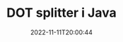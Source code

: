 ---
############################# Static ############################
layout: "auto-gen-merger"
date: 2022-11-11T20:00:44
draft: false
otherformats: dotm dotx epub html mht mhtml odp ods odt one otp ott pdf pps ppsx ppt

############################# Head ############################
head_title: "Del DOT i flere filer i Java"
head_description: "Del en enkelt DOT-fil i flere filer basert på sidetall, sideintervaller, partalls- eller oddetallssider ved hjelp av dokumentsammenslåings-API."

############################# Header ############################
title: "DOT splitter i Java"
description: "Del DOT med noen få linjer med Java-kode."
bg_image: "https://cms.admin.containerize.com/templates/aspose/App_Themes/V3/images/bg/header1.png"
bg_overlay: false
button:
    enable: true
    icon: "fas fa-arrow-down"
    label: "Last ned gratis prøveversjon"
    link: "https://downloads.groupdocs.com/merger/java"

############################# SubMenu ############################
submenu:
    enable: true

    left:
        img_alt: "GroupDocs.Merger for Java"
        image: "https://cms.admin.containerize.com/templates/groupdocs/images/product-logos/90x90-noborder/groupdocs-merger-java.png"
        product: "GroupDocs.Merger"
        platform: "Java"

    middle:
        button:

            # button loop
            - link: "https://apireference.groupdocs.com/merger/java"
              text: "API-referanse"

            # button loop
            - link: "https://github.com/groupdocs-merger"
              text: "Kodeeksempler"

            # button loop
            - link: "https://products.groupdocs.app/merger/family"
              text: "Live-demoer"

            # button loop
            - link: "https://purchase.groupdocs.com/pricing/merger/java"
              text: "Prissetting"

    right:
        link_download: "https://downloads.groupdocs.com/merger"
        link_learn: "https://docs.groupdocs.com/merger/java"
        link_buy: "https://purchase.groupdocs.com"

############################# About ############################
about:
    enable: true
    title: "Om GroupDocs.Merger for Java API"
    content: |
        [GroupDocs.Merger for Java](/no/merger/java/)-biblioteket tilbyr en enkel løsning for trygt å slå sammen og dele mellom et bredt spekter av dokumentformater, inkludert PDF, Microsoft Office (Word, Excel, PowerPoint, OneNote), OpenDocument, HTML, bilder og mange andre i Java-applikasjoner. Ved å legge til bare noen få linjer med koden, utfør flere dokumentoperasjoner som flytte, fjerne, rotere, bytte ut, trekke ut eller endre retningen på sidene i dokumentene. Dokumentsammenslåings-APIet støtter også forhåndsvisning av dokumentsider som et bilde for å analysere dokumentstrukturen, formateringen og innholdet på siden.
        
        GroupDocs.Merger API er et riktig valg for bedriftsløsninger som trenger fildelingsfunksjoner. Disse APIene støttes godt på alle større operativsystemer og plattformer, inkludert J2SE 7.0 (1.7), J2SE 8.0 (1.8), Java 10.

############################# Steps ############################
steps:
    enable: true
    title_left: "Del DOT-fil etter sider i Java"
    content_left: |
        [GroupDocs.Merger for Java](/no/merger/java/) gjør det enkelt for Java-utviklere å dele en enkelt DOT-fil i flere resulterende filer ved å implementere en noen enkle trinn.
        
        * Initialiser **SplitOptions** med baneformat for utdatafiler.
        * Opprett en ny forekomst av **Merger** og send kildedokumentstien som en konstruktørparameter.
        * Ring **split** og send **SplitOptions**-objektet for å lagre resulterende dokumenter.

    title_right: "Systemkrav"
    content_right: |
        GroupDocs.Merger for Java APIer støttes på alle større plattformer og operativsystemer. Før du utfører koden nedenfor, sørg for at du har følgende forutsetninger installert på systemet ditt.

        * Operativsystemer: Microsoft Windows, Linux, MacOS
        * Utviklingsmiljøer: NetBeans, IntelliJ IDEA, Eclipse
        * Rammer: J2SE 7.0 (1.7), J2SE 8.0 (1.8), Java 10
        * Last ned den nyeste versjonen av GroupDocs.Merger for Java fra [Maven](https://repository.groupdocs.com/webapp/#/artifacts/browse/tree/General/repo/com/groupdocs/groupdocs-merger)
         
    code: |
     {{% merger/additional-styles %}}
     {{< merger/code-merger title="Hvordan dele opp DOT-fil ved hjelp av Java-eksempelkode">}}

        ```java    
        // Del DOT-filen med GroupDocs.Merger for Java API
        String filePath = "input.dot";
        String filePathOut = "output.dot";
        
        // Initialiser SplitOptions-klassen med baneformat for utdatafiler
        SplitOptions splitOptions = new SplitOptions(filePathOut, new int[] { 3, 6, 8 });

        // Instantier sammenslåing med inndatadokumentet DOT
        Merger merger = new Merger(filePath);

        // Ring split-metoden og send SplitOptions-objektet for å lagre resulterende dokumenter
        merger.split(splitOptions);
        ```
     {{< /merger/code-merger >}}

############################# Demos ############################
demos:
    enable: true
    title: "Live-demoer - Del DOT-fil på nett"
    content: |
       Del opp DOT-filen akkurat nå ved å gå til nettstedet [GroupDocs.Merger Live Demos](https://products.groupdocs.app/splitter/dot).
       Live-demoen har følgende fordeler.
        
############################# About Formats ############################
about_formats:
    enable: true

############################# More Formats ############################
more_formats:
    enable: true
    title: "Delt fil av andre formater"
    content: |
        Java dokumenterer fusjon og splitt API for filformater og bilder. Del noen av de populære filformatene som angitt nedenfor.

############################# Back to top ###############################
back_to_top:
    enable: true
---